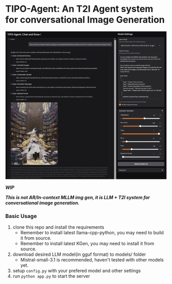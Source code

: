 # TIPO-Agent: An T2I Agent system for conversational Image Generation
![1748283472781](image/README/1748283472781.png)

***WIP***

***This is not AR/In-context MLLM img gen, it is LLM + T2I system for conversational image generation.***


### Basic Usage
1. clone this repo and install the requirements
    * Remember to install latest llama-cpp-python, you may need to build it from source.
    * Remember to install latest KGen, you may need to install it from source.
2. download desired LLM model(in gguf format) to models/ folder
    * Mistral-small-3.1 is recommended, haven't tested with other models yet.
3. setup `config.py` with your prefered model and other settings
4. run `python app.py` to start the server


